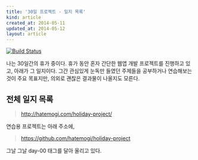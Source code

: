 ```yaml
---
title: '30일 프로젝트 - 일지 목록'
kind: article
created_at: 2014-05-11
updated_at: 2014-05-12
layout: article
---
```


[![Build Status](https://travis-ci.org/hatemogi/holiday-project.svg?branch=master)](https://travis-ci.org/hatemogi/holiday-project)

나는 30일간의 휴가 중이다. 휴가 동안 혼자 간단한 웹앱 개발 프로젝트를 진행하고 있고, 아래가 그 일지이다. 그간 관심있게 눈독만 들였던 주제들을 공부하거나 연습해보는 것이 주요 목표지만, 의외로 괜찮은 결과물이 나올지도 모른다. 

전체 일지 목록
------------

> <http://hatemogi.com/holiday-project/>

연습용 프로젝트는 아래 주소에,

> <https://github.com/hatemogi/holiday-project>

그날 그날 day-00 태그를 달아 올리고 있다. 